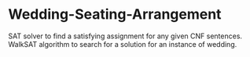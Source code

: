 # Wedding-Seating-Arrangement
SAT solver to find a satisfying assignment for any given CNF sentences.​ WalkSAT algorithm to search for a solution for an instance of wedding.  
